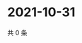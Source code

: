 # 2021-10-31

共 0 条

<!-- BEGIN WEIBO -->
<!-- 最后更新时间 Sun Oct 31 2021 20:00:40 GMT+0800 (China Standard Time) -->

<!-- END WEIBO -->
